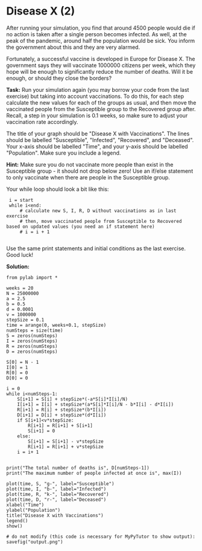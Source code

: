 # Disease X (2)

After running your simulation, you find that around 4500 people would die if no action is taken after a single person becomes infected. As well, at the peak of the pandemic, around half the population would be sick. You inform the government about this and they are very alarmed.

Fortunately, a successful vaccine is developed in Europe for Disease X. The government says they will vaccinate 1000000 citizens per week, which they hope will be enough to significantly reduce the number of deaths. Will it be enough, or should they close the borders?

**Task:** Run your simulation again (you may borrow your code from the last exercise) but taking into account vaccinations. To do this, for each step calculate the new values for each of the groups as usual, and then move the vaccinated people from the Susceptible group to the Recovered group after. Recall, a step in your simulation is 0.1 weeks, so make sure to adjust your vaccination rate accordingly.

The title of your graph should be "Disease X with Vaccinations". The lines should be labelled "Susceptible", "Infected", "Recovered", and "Deceased". Your x-axis should be labelled "Time", and your y-axis should be labelled "Population". Make sure you include a legend. 

**Hint:** Make sure you do not vaccinate more people than exist in the Susceptible group - it should not drop below zero! Use an if/else statement to only vaccinate when there are people in the Susceptible group. 

Your while loop should look a bit like this:

````
 i = start
 while i<end:
     # calculate new S, I, R, D without vaccinations as in last exercise 
     # then, move vaccinated people from Susceptible to Recovered based on updated values (you need an if statement here)
     # i = i + 1
 
````

Use the same print statements and initial conditions as the last exercise. Good luck!

**Solution:**
````
from pylab import *

weeks = 20
N = 25000000
a = 2.5
b = 0.5
d = 0.0001
v = 1000000
stepSize = 0.1
time = arange(0, weeks+0.1, stepSize)
numSteps = size(time)
S = zeros(numSteps)
I = zeros(numSteps)
R = zeros(numSteps)
D = zeros(numSteps)

S[0] = N - 1
I[0] = 1
R[0] = 0
D[0] = 0

i = 0
while i<numSteps-1:
    S[i+1] = S[i] + stepSize*(-a*S[i]*I[i]/N)
    I[i+1] = I[i] + stepSize*(a*S[i]*I[i]/N - b*I[i] - d*I[i])
    R[i+1] = R[i] + stepSize*(b*I[i])
    D[i+1] = D[i] + stepSize*(d*I[i])
    if S[i+1]<v*stepSize:
        R[i+1] = R[i+1] + S[i+1]
        S[i+1] = 0
    else:
        S[i+1] = S[i+1] - v*stepSize
        R[i+1] = R[i+1] + v*stepSize
    i = i+ 1
    
    
print("The total number of deaths is", D[numSteps-1])
print("The maximum number of people infected at once is", max(I))

plot(time, S, "g-", label="Susceptible")
plot(time, I, "b-", label="Infected")
plot(time, R, "k-", label="Recovered")
plot(time, D, "r-", label="Deceased")
xlabel("Time")
ylabel("Population")
title("Disease X with Vaccinations")
legend()
show()

# do not modify (this code is necessary for MyPyTutor to show output):
savefig("output.png")



````
